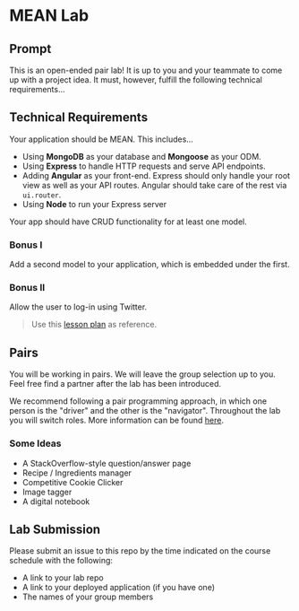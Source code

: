 # MEAN Lab

## Prompt

This is an open-ended pair lab! It is up to you and your teammate to come up with a project idea. It must, however, fulfill the following technical requirements...

## Technical Requirements

Your application should be MEAN. This includes...
* Using **MongoDB** as your database and **Mongoose** as your ODM.
* Using **Express** to handle HTTP requests and serve API endpoints.
* Adding **Angular** as your front-end. Express should only handle your root view as well as your API routes. Angular should take care of the rest via `ui.router`.
* Using **Node** to run your Express server

Your app should have CRUD functionality for at least one model.

### Bonus I

Add a second model to your application, which is embedded under the first.

### Bonus II

Allow the user to log-in using Twitter.

> Use this [lesson plan](https://github.com/ga-wdi-lessons/express-oauth) as reference.

## Pairs

You will be working in pairs. We will leave the group selection up to you. Feel free find a partner after the lab has been introduced.

We recommend following a pair programming approach, in which one person is the "driver" and the other is the "navigator". Throughout the lab you will switch roles. More information can be found [here](https://www.versionone.com/agile-101/agile-software-programming-best-practices/pair-programming/).

### Some Ideas

- A StackOverflow-style question/answer page
- Recipe / Ingredients manager
- Competitive Cookie Clicker
- Image tagger
- A digital notebook

## Lab Submission

Please submit an issue to this repo by the time indicated on the course schedule with the following:
* A link to your lab repo
* A link to your deployed application (if you have one)
* The names of your group members
